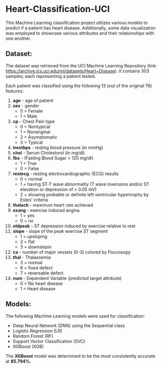 # Heart-Classification-UCI

This Machine Learning classification project utilizes various models to predict if a patient has heart disease. Additionally, some data visualization was employed to showcase various attributes and their relationships with one another.

## Dataset:

The dataset was retrieved from the UCI Machine Learning Repository (link: https://archive.ics.uci.edu/ml/datasets/Heart+Disease). It contains 303 samples; each representing a patient tested. 

Each patient was classified using the following 13 (out of the original 76) features:

1. **age** - age of patient
2. **sex** - gender
    - 0 = Female
    - 1 = Male
3. **cp** - Chest Pain type
    - 0 = Nontypical
    - 1 = Nonanginal
    - 2 = Asymptomatic
    - 3 = Typical
4. **trestbps** - resting blood pressure (in mmHg)
5. **chol** - Serum Cholestorol (in mg/dl)
6. **fbs** - (Fasting Blood Sugar > 120 mg/dl)
    - 1 = True
    - 0 = False
7. **restecg** - resting electrocardiographic (ECG) results
    - 0 = normal
    - 1 = having ST-T wave abnormality (T wave inversions and/or ST elevation or depression of > 0.05 mV)
    - 2 = showing probable or definite left ventricular hypertrophy by Estes' criteria
8. **thalach** - maximum heart rate achieved
9. **exang** - exercise induced angina
    - 1 = yes
    - 0 = no
10. **oldpeak** - ST depression induced by exercise relative to rest
11. **slope** - slope of the peak exercise ST segment
    - 1 = upsloping
    - 2 = flat
    - 3 = downslopin
12. **ca** - number of major vessels (0-3) colored by Flourosopy
13. **thal** - Thalassemia
    - 3 = normal
    - 6 = fixed defect
    - 7 = reversable defect
14. **num** - Dependent Variable (predicted target attribute)
    - 0 = No heart disease
    - 1 = Heart disease

## Models:

The following Machine Learning models were used for classification:

- Deep Neural Network (DNN) using the Sequential class
- Logistic Regression (LR)
- Random Forest (RF)
- Support Vector Classification (SVC)
- XGBoost (XGB)

The **XGBoost** model was determined to be the most consistently accurate at **85.794%**.
